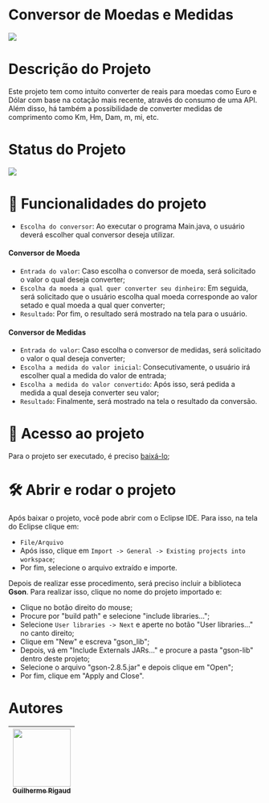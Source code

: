 <h1 align="left">Conversor de Moedas e Medidas</h1>
<img src="https://github.com/Gui-Rigaud/Conversor-Challenge-ONE/assets/115510639/77237d3e-99b6-4800-b6ff-98c182a81fb6"/>

# Descrição do Projeto

<p>
  Este projeto tem como intuito converter de reais para moedas como Euro e Dólar com base na cotação mais recente, através do consumo de uma API. Além disso, há também a possibilidade de converter medidas de comprimento como Km, Hm, Dam, m, mi, etc.
</p>

<h1 align="left">Status do Projeto</h1>
<p>
  <img src="https://img.shields.io/badge/STATUS-CONCLUÍDO-green" />
</p>

# :hammer: Funcionalidades do projeto

- `Escolha do conversor`: Ao executar o programa Main.java, o usuário deverá escolher qual conversor deseja utilizar.

<h4>Conversor de Moeda</h4>

- `Entrada do valor`: Caso escolha o conversor de moeda, será solicitado o valor o qual deseja converter;
- `Escolha da moeda a qual quer converter seu dinheiro`: Em seguida, será solicitado que o usuário escolha qual moeda corresponde ao valor setado e qual moeda a qual quer converter;
- `Resultado`: Por fim, o resultado será mostrado na tela para o usuário.

<h4>Conversor de Medidas</h4>

- `Entrada do valor`: Caso escolha o conversor de medidas, será solicitado o valor o qual deseja converter;
- `Escolha a medida do valor inicial`: Consecutivamente, o usuário irá escolher qual a medida do valor de entrada;
- `Escolha a medida do valor convertido`: Após isso, será pedida a medida a qual deseja converter seu valor;
- `Resultado`: Finalmente, será mostrado na tela o resultado da conversão.

# 📁 Acesso ao projeto

Para o projeto ser executado, é preciso [baixá-lo](https://github.com/Gui-Rigaud/Challenge-ONE-Conversor/archive/refs/heads/main.zip);

# 🛠️ Abrir e rodar o projeto

Após baixar o projeto, você pode abrir com o Eclipse IDE. Para isso, na tela do Eclipse clique em:

- `File/Arquivo`
- Após isso, clique em `Import -> General -> Existing projects into workspace`;
- Por fim, selecione o arquivo extraído e importe.

Depois de realizar esse procedimento, será preciso incluir a biblioteca **Gson**. Para realizar isso, clique no nome do projeto importado e:

- Clique no botão direito do mouse;
- Procure por "build path" e selecione "include libraries...";
- Selecione `User libraries -> Next` e aperte no botão "User libraries..." no canto direito;
- Clique em "New" e escreva "gson_lib";
- Depois, vá em "Include Externals JARs..." e procure a pasta "gson-lib" dentro deste projeto;
- Selecione o arquivo "gson-2.8.5.jar" e depois clique em "Open";
- Por fim, clique em "Apply and Close".

# Autores

| [<img src="https://avatars.githubusercontent.com/Gui-Rigaud" width=115><br><sub>Guilherme Rigaud</sub>](https://github.com/Gui-Rigaud) | 
| :---: |
